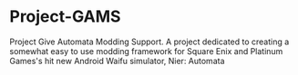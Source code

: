 # Project-GAMS
Project Give Automata Modding Support. A project dedicated to creating a somewhat easy to use modding framework for Square Enix and Platinum Games's hit new Android Waifu simulator, Nier: Automata
